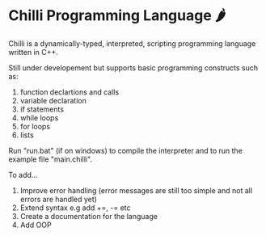 # Chilli Programming Language 🌶️

Chilli is a dynamically-typed, interpreted, scripting programming language written in C++.

Still under developement but supports basic programming constructs such as:
1. function declartions and calls
2. variable declaration
3. if statements
4. while loops
5. for loops
6. lists

Run "run.bat" (if on windows) to compile the interpreter and to run the example file "main.chilli".


To add...

1. Improve error handling (error messages are still too simple and not all errors are handled yet)
2. Extend syntax e.g add +=, -= etc
3. Create a documentation for the language
4. Add OOP
